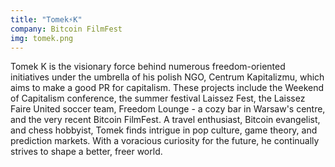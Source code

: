 ```yaml
---
title: "Tomek⚡K"
company: Bitcoin FilmFest
img: tomek.png
---
```


Tomek K is the visionary force behind numerous freedom-oriented initiatives under the umbrella of his polish NGO, Centrum Kapitalizmu, which aims to make a good PR for capitalism. These projects include the Weekend of Capitalism conference, the summer festival Laissez Fest, the Laissez Faire United soccer team, Freedom Lounge - a cozy bar in Warsaw's centre, and the very recent Bitcoin FilmFest. A travel enthusiast, Bitcoin evangelist, and chess hobbyist, Tomek finds intrigue in pop culture, game theory, and prediction markets. With a voracious curiosity for the future, he continually strives to shape a better, freer world.
